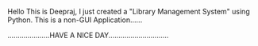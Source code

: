 Hello This is Deepraj, I just created a "Library Management System" using Python.
This is a non-GUI Application......

.....................HAVE A NICE DAY..............................